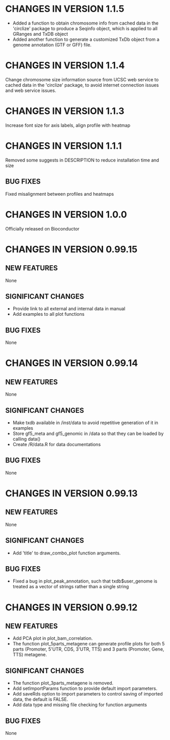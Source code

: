 # CHANGES IN VERSION 1.1.5
   - Added a function to obtain chromosome info from cached data in the 'circlize' 
   package to produce a Seqinfo object, which is applied to all GRanges and TxDB 
   object
   - Added another function to generate a customized TxDb object from a genome
   annotation (GTF or GFF) file.
# CHANGES IN VERSION 1.1.4
   Change chromosome size information source from UCSC web service to cached data in the 'circlize' package, to avoid internet connection issues and web service issues.
# CHANGES IN VERSION 1.1.3
   Increase font size for axis labels, align profile with heatmap
# CHANGES IN VERSION 1.1.1
   Removed some suggests in DESCRIPTION to reduce installation time and size
## BUG FIXES
   Fixed misalignment between profiles and heatmaps
   
# CHANGES IN VERSION 1.0.0
   Officially released on Bioconductor

# CHANGES IN VERSION 0.99.15

## NEW FEATURES
   None
## SIGNIFICANT CHANGES
   - Provide link to all external and internal data in manual
   - Add examples to all plot functions
## BUG FIXES
   None

# CHANGES IN VERSION 0.99.14

## NEW FEATURES
   None
## SIGNIFICANT CHANGES
   - Make txdb available in /inst/data to avoid repetitive generation of it in examples
   - Store gf5_meta and gf5_genomic in /data so that they can be loaded by calling data()
   - Create /R/data.R for data documentations
## BUG FIXES
   None

# CHANGES IN VERSION 0.99.13

## NEW FEATURES
   None
## SIGNIFICANT CHANGES
   - Add 'title' to draw_combo_plot function arguments.
## BUG FIXES
   - Fixed a bug in plot_peak_annotation, such that txdb$user_genome is treated as a vector of strings rather than a single string
   
# CHANGES IN VERSION 0.99.12

## NEW FEATURES
   - Add PCA plot in plot_bam_correlation.
   - The function plot_5parts_metagene can generate profile plots for both
   5 parts (Promoter, 5'UTR, CDS, 3'UTR, TTS) and 3 parts (Promoter, Gene, TTS) metagene.
   
## SIGNIFICANT CHANGES
   - The function plot_3parts_metagene is removed.
   - Add setImportParams function to provide default import parameters.
   - Add saveRds option to import parameters to control saving of imported data, the default is FALSE.
   - Add data type and missing file checking for function arguments
   
## BUG FIXES
   None
